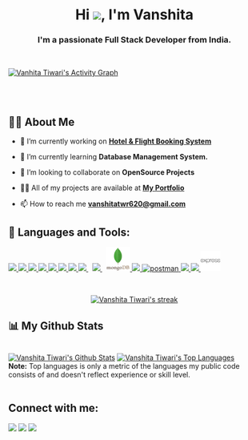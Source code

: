 
<h1 align="center">Hi <img src="https://raw.githubusercontent.com/MartinHeinz/MartinHeinz/master/wave.gif" width="30px">, I'm Vanshita</h1>
<h3 align="center">I'm a passionate Full Stack Developer from India.</h3>

<br/>

<a href="https://github.com/vanshitatwr620/github-readme-activity-graph"><img alt="Vanhita Tiwari's Activity Graph" src="https://activity-graph.herokuapp.com/graph?username=vanshitatwr620&bg_color=0D1117&color=5BCDEC&line=5BCDEC&point=FFFFFF&hide_border=true" /></a>

<br/>
<br/>

## 🙋‍♂️ About Me

- 🔭 I’m currently working on **[Hotel & Flight Booking System]()**

- 🌱 I’m currently learning **Database Management System.**

- 👯 I’m looking to collaborate on **OpenSource Projects**

- 👨‍💻 All of my projects are available at **[My Portfolio]()**

- 📫 How to reach me **vanshitatwr620@gmail.com**



## 🚀 Languages and Tools:

<p align="left"> 
    <a href="https://www.java.com" target="_blank"> <img src="https://img.icons8.com/color/48/000000/java-coffee-cup-logo.png"/> </a>
    <a href="https://reactjs.org/" target="_blank"> <img src="https://img.icons8.com/color/48/000000/react-native.png"/> </a>
    <!-- <a href="https://spring.io/projects/spring-boot" target="_blank"> <img src="https://img.icons8.com/color/48/000000/spring-logo.png"/> </a>  -->
    <a href="https://developer.mozilla.org/en-US/docs/Web/JavaScript" target="_blank"> <img src="https://img.icons8.com/color/48/000000/javascript.png"/> </a> 
    <a href="https://www.w3.org/html/" target="_blank"> <img src="https://img.icons8.com/color/48/000000/html-5.png"/> </a> 
    <a href="https://www.w3schools.com/css/" target="_blank"> <img src="https://img.icons8.com/color/48/000000/css3.png"/> </a> 
    <a href="https://getbootstrap.com" target="_blank"> <img src="https://img.icons8.com/color/48/000000/bootstrap.png"/> </a> 
    <a href="https://www.python.org" target="_blank"> <img src="https://img.icons8.com/color/48/000000/python.png"/> </a> 
    <a style="padding-right:8px;" href="https://nodejs.org" target="_blank"> <img src="https://img.icons8.com/color/48/000000/nodejs.png"/> </a> 
    <a style="padding-right:8px;" href="https://www.mysql.com/" target="_blank"> <img src="https://img.icons8.com/fluent/50/000000/mysql-logo.png"/> </a>
    <a href="https://www.mongodb.com/" target="_blank"> <img src="https://raw.githubusercontent.com/devicons/devicon/master/icons/mongodb/mongodb-original-wordmark.svg" alt="mongodb" width="48" height="48"/> </a> 
    <a href="https://firebase.google.com/" target="_blank"> <img src="https://img.icons8.com/color/48/000000/firebase.png"/> </a> 
    <a href="https://postman.com" target="_blank"> <img src="https://www.vectorlogo.zone/logos/getpostman/getpostman-icon.svg" alt="postman" width="45" height="45"/> </a>   
    <a href="https://git-scm.com/" target="_blank"> <img src="https://img.icons8.com/color/48/000000/git.png"/> </a> 
    <!-- <a href="https://www.jenkins.io" target="_blank"> <img src="https://www.vectorlogo.zone/logos/jenkins/jenkins-icon.svg" alt="jenkins" width="48" height="48"/> </a>  -->
    <a href="https://redux.js.org" target="_blank"> <img src="https://img.icons8.com/color/48/000000/redux.png"/> </a>
    <a href="https://expressjs.com" target="_blank"> <img src="https://raw.githubusercontent.com/devicons/devicon/master/icons/express/express-original-wordmark.svg" alt="express" width="40" height="40"/> </a>
</p>

<!-- [![React Badge](https://img.shields.io/badge/-React-61DBFB?style=for-the-badge&labelColor=black&logo=react&logoColor=61DBFB)](#)  [![Javascript Badge](https://img.shields.io/badge/-Javascript-F0DB4F?style=for-the-badge&labelColor=black&logo=javascript&logoColor=F0DB4F)](#) [![Typescript Badge](https://img.shields.io/badge/-Typescript-007acc?style=for-the-badge&labelColor=black&logo=typescript&logoColor=007acc)](#) [![Nodejs Badge](https://img.shields.io/badge/-Nodejs-3C873A?style=for-the-badge&labelColor=black&logo=node.js&logoColor=3C873A)](#) [![GraphQL Badge](https://img.shields.io/badge/-GraphQl-e535ab?style=for-the-badge&labelColor=black&logo=node.js&logoColor=e535ab)](#) -->
<br/>

<p align="center">
    <a href="https://github.com/vanshitatwr620/github-readme-streak-stats">
        <img title="🔥 Get streak stats for your profile at git.io/streak-stats" alt="Vanshita Tiwari's streak" src="https://github-readme-streak-stats.herokuapp.com/?user=vanshitatwr620"/>
    </a>
</p>

## 📊 My Github Stats

  <br/>
    <a href="https://github.com/vanshitatwr620/github-readme-stats"><img alt="Vanshita Tiwari's Github Stats" src="https://github-readme-stats.vercel.app/api?username=vanshitatwr620&show_icons=true&count_private=true&theme=react&hide_border=true&bg_color=0D1117" /></a>
  <a href="https://github.com/vanshitatwr620/github-readme-stats"><img alt="Vanshita Tiwari's Top Languages" src="https://github-readme-stats.vercel.app/api/top-langs/?username=vanshitatwr620&langs_count=8&count_private=true&layout=compact&theme=react&hide_border=true&bg_color=0D1117" /></a>
  <br/>
  <b>Note:</b> Top languages is only a metric of the languages my public code consists of and doesn't reflect experience or skill level.


<br/>
<br/>



## Connect with me:
<p align="left">

<a href = "https://www.linkedin.com/in/vanshita-tiwari-92b9071a8/"><img src="https://img.icons8.com/fluent/48/000000/linkedin.png"/></a>
<a href = "https://www.facebook.com/vanshita.tiwari.33"><img src="https://img.icons8.com/fluent/48/000000/facebook.png"/></a>
<a href = "https://www.instagram.com/vanshitatwr620/"><img src="https://img.icons8.com/fluent/48/000000/instagram-new.png"/></a>
<!-- <a href = "vanshitatwr620@gmail.com/"><img src="https://img.icons8.com/color/48/000000/gmail.png"/></a> -->

</p>

<!-- ## ❤ Views and Followers
<a href="https://github.com/vanshitatwr620/github-profile-views-counter">
    <img src="https://komarev.com/ghpvc/?username=vanshitatwr620">
</a>
<a href="https://github.com/vanshitatwr620?tab=followers"><img src="https://img.shields.io/github/followers/vanshitatwr620?label=Followers&style=social" alt="GitHub Badge"></a> -->
